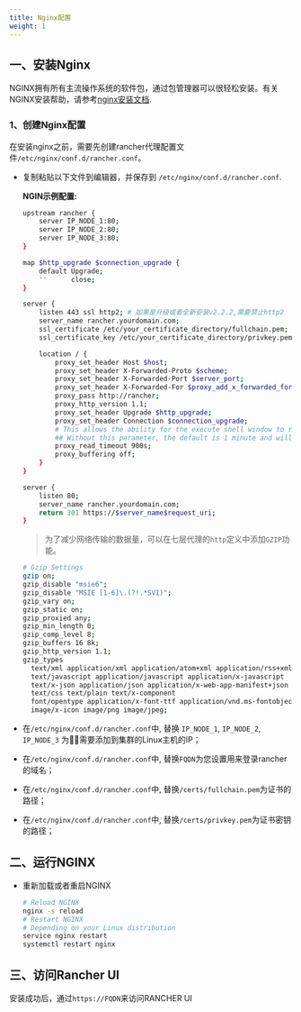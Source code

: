 ```yaml
---
title: Nginx配置
weight: 1
---
```


## 一、安装Nginx

NGINX拥有所有主流操作系统的软件包，通过包管理器可以很轻松安装。有关NGINX安装帮助，请参考[nginx安装文档](https://www.nginx.com/resources/wiki/start/topics/tutorials/install/).

### 1、创建Nginx配置

在安装nginx之前，需要先创建rancher代理配置文件`/etc/nginx/conf.d/rancher.conf`。

- 复制粘贴以下文件到编辑器，并保存到 `/etc/nginx/conf.d/rancher.conf`.

    **NGIN示例配置:**

    ```bash
    upstream rancher {
        server IP_NODE_1:80;
        server IP_NODE_2:80;
        server IP_NODE_3:80;
    }

    map $http_upgrade $connection_upgrade {
        default Upgrade;
        ''      close;
    }

    server {
        listen 443 ssl http2; # 如果是升级或者全新安装v2.2.2,需要禁止http2
        server_name rancher.yourdomain.com;
        ssl_certificate /etc/your_certificate_directory/fullchain.pem;
        ssl_certificate_key /etc/your_certificate_directory/privkey.pem;

        location / {
            proxy_set_header Host $host;
            proxy_set_header X-Forwarded-Proto $scheme;
            proxy_set_header X-Forwarded-Port $server_port;
            proxy_set_header X-Forwarded-For $proxy_add_x_forwarded_for;
            proxy_pass http://rancher;
            proxy_http_version 1.1;
            proxy_set_header Upgrade $http_upgrade;
            proxy_set_header Connection $connection_upgrade;
            # This allows the ability for the execute shell window to remain open for up to 15 minutes. 
            ## Without this parameter, the default is 1 minute and will automatically close.
            proxy_read_timeout 900s;
            proxy_buffering off;
        }
    }

    server {
        listen 80;
        server_name rancher.yourdomain.com;
        return 301 https://$server_name$request_uri;
    }
    ```

    >为了减少网络传输的数据量，可以在七层代理的`http`定义中添加`GZIP`功能。

    ```bash
    # Gzip Settings
    gzip on;
    gzip_disable "msie6";
    gzip_disable "MSIE [1-6]\.(?!.*SV1)";
    gzip_vary on;
    gzip_static on;
    gzip_proxied any;
    gzip_min_length 0;
    gzip_comp_level 8;
    gzip_buffers 16 8k;
    gzip_http_version 1.1;
    gzip_types
      text/xml application/xml application/atom+xml application/rss+xml application/xhtml+xml image/svg+xml     application/font-woff
      text/javascript application/javascript application/x-javascript
      text/x-json application/json application/x-web-app-manifest+json
      text/css text/plain text/x-component
      font/opentype application/x-font-ttf application/vnd.ms-fontobject font/woff2
      image/x-icon image/png image/jpeg;
    ```

- 在`/etc/nginx/conf.d/rancher.conf`中, 替换 `IP_NODE_1`, `IP_NODE_2`,  `IP_NODE_3` 为需要添加到集群的Linux主机的IP；

- 在`/etc/nginx/conf.d/rancher.conf`中, 替换`FQDN`为您设置用来登录rancher的域名；

- 在`/etc/nginx/conf.d/rancher.conf`中, 替换`/certs/fullchain.pem`为证书的路径；

- 在`/etc/nginx/conf.d/rancher.conf`中, 替换`/certs/privkey.pem`为证书密钥的路径；

## 二、运行NGINX

- 重新加载或者重启NGINX

    ```bash
    # Reload NGINX
    nginx -s reload
    # Restart NGINX
    # Depending on your Linux distribution
    service nginx restart
    systemctl restart nginx
    ```

## 三、访问Rancher UI

安装成功后，通过`https://FQDN`来访问RANCHER UI

